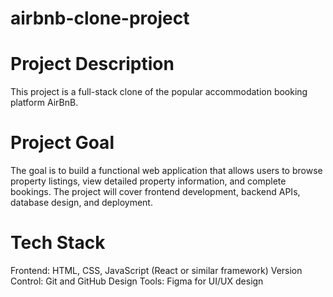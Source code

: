 # airbnb-clone-project

# Project Description

This project is a full-stack clone of the popular accommodation booking platform AirBnB.

# Project Goal

The goal is to build a functional web application that allows users to browse property listings, view detailed property information, and complete bookings. The project will cover frontend development, backend APIs, database design, and deployment.

# Tech Stack

Frontend: HTML, CSS, JavaScript (React or similar framework)
Version Control: Git and GitHub
Design Tools: Figma for UI/UX design
